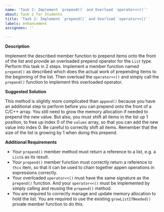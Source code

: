 ```yaml
---
name: 'Task 2: Implement `prepend()` and Overload `operator<<()`'
about: Task 2 for Students
title: 'Task 2: Implement `prepend()` and Overload `operator<<()`'
labels: enhancement
assignees: ''

---
```


**Description**

Implement the described member function to prepend items onto the front of the list and provide an overloaded prepend operator for the `List` type.  Perform this task in 2 steps.  Implement a member function named `prepend()` as described which does the actual work of prepending items to the beginning of the list.  Then overload the `operator<<()` and simply call the `prepend()` function to implement this overloaded operator.

**Suggested Solution**

This method is slightly more complicated than `append()` because you have an additional step to perform before you can prepend onto the front of a C/C++ array.  You still need to grow the memory allocation if needed to prepend the new value.  But also, you must shift all items in the list up 1 position, to free up index 0 of the `values` array, so that you can add the new value into index 0.  Be careful to correctly shift all items.  Remember that the size of the list is growing by 1 when doing this prepend.

**Additional Requirements**

- Your `prepend()` member method must return a reference to a list, e.g. a `List&` as its result.
- Your `prepend()` member function must correctly return a reference to `this` item, so that it can be used to chain together appen operations in expressions correctly.
- Your overloaded `operator<<()` must have the same signature as the `prepend()` function.  And your `operator<<()` must be implemented by simply calling and reusing the `prepend()` method.
- You are required to correctly manage and update memory allocation to hold the list.  You are required to use the existing `growListIfNeeded()` private member function to do this.
